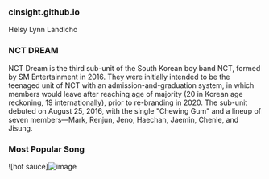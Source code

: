 ### clnsight.github.io
Helsy Lynn Landicho
### NCT DREAM
NCT Dream is the third sub-unit of the South Korean boy band NCT, formed by SM Entertainment in 2016. They were initially intended to be the teenaged unit of NCT with an admission-and-graduation system, in which members would leave after reaching age of majority (20 in Korean age reckoning, 19 internationally), prior to re-branding in 2020. The sub-unit debuted on August 25, 2016, with the single "Chewing Gum" and a lineup of seven members—Mark, Renjun, Jeno, Haechan, Jaemin, Chenle, and Jisung.
### Most Popular Song 
![hot sauce]![image](https://github.com/clnsight/clnsight.github.io/assets/152232653/dbdc4c40-a692-48ff-8377-5c8eb9db9b9d)

